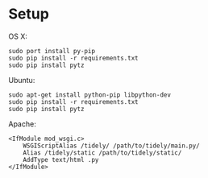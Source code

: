 Setup
=====

OS X:

    sudo port install py-pip
    sudo pip install -r requirements.txt
    sudo pip install pytz

Ubuntu:

    sudo apt-get install python-pip libpython-dev
    sudo pip install -r requirements.txt
    sudo pip install pytz

Apache:

    <IfModule mod_wsgi.c>
        WSGIScriptAlias /tidely/ /path/to/tidely/main.py/
        Alias /tidely/static /path/to/tidely/static/
        AddType text/html .py
    </IfModule>
